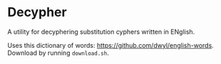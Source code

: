 # Decypher

A utility for decyphering substitution cyphers written in ENglish.

Uses this dictionary of words: https://github.com/dwyl/english-words.
Download by running `download.sh`.